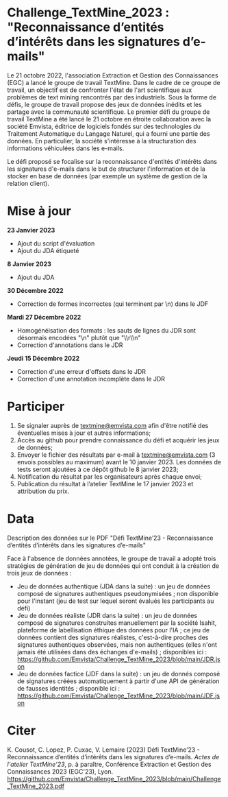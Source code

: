 # Challenge_TextMine_2023 :  "Reconnaissance d’entités d’intérêts dans les signatures d’e-mails"

Le 21 octobre 2022, l'association Extraction et Gestion des Connaissances (EGC) a lancé le groupe de travail TextMine. Dans le cadre de ce groupe de travail, un objectif est de confronter l'état de l'art scientifique aux problèmes de text mining rencontrés par des industriels. Sous la forme de défis, le groupe de travail propose des jeux de données inédits et les partage avec la communauté scientifique. 
Le premier défi du groupe de travail TextMine a été lancé le 21 octobre en étroite collaboration avec la société Emvista, éditrice de logiciels fondés sur des technologies du Traitement Automatique du Langage Naturel, qui a fourni une partie des données. En particulier, la société s'intéresse à la structuration des informations véhiculées dans les e-mails.

Le défi proposé se focalise sur la reconnaissance d'entités d'intérêts dans les signatures d'e-mails dans le but de structurer l'information et de la stocker en base de données (par exemple un système de gestion de la relation client).

# Mise à jour

**23 Janvier 2023**

* Ajout du script d'évaluation
* Ajout du JDA étiqueté

**8 Janvier 2023**

* Ajout du JDA

**30 Décembre 2022**

* Correction de formes incorrectes (qui terminent par \n) dans le JDF

**Mardi 27 Décembre 2022**

* Homogénéisation des formats : les sauts de lignes du JDR sont désormais encodées "\n" plutôt que "\\\r\\\n"
* Correction d'annotations dans le JDR

**Jeudi 15 Décembre 2022**

* Correction d'une erreur d'offsets dans le JDR
* Correction d'une annotation incomplète dans le JDR

# Participer
1. Se signaler auprès de textmine@emvista.com afin d'être notifié des éventuelles mises à jour et autres informations;  
2. Accès au github pour prendre connaissance du défi et acquérir les jeux de données;
3. Envoyer le fichier des résultats par e-mail à textmine@emvista.com (3 envois possibles au maximum) avant le 10 janvier 2023. Les données de tests seront ajoutées à ce dépôt github le 8 janvier 2023;
4. Notification du résultat par les organisateurs après chaque envoi;
5. Publication du résultat à l’atelier TextMine le 17 janvier 2023 et attribution du prix.

# Data

Description des données sur le PDF "Défi TextMine’23 - Reconnaissance d’entités d’intérêts dans les signatures d’e-mails"

Face à l'absence de données annotées, le groupe de travail a adopté trois stratégies de génération de jeu de données qui ont conduit à la création de trois jeux de données :
- Jeu de données authentique (JDA dans la suite) : un jeu de données composé de signatures authentiques pseudonymisées ; non disponible pour l'instant (jeu de test sur lequel seront évalués les participants au défi)
- Jeu de données réaliste (JDR dans la suite) : un jeu de données composé de signatures construites manuellement par la société Isahit, plateforme de labellisation éthique des données pour l'IA ; ce jeu de données contient des signatures réalistes, c'est-à-dire proches des signatures authentiques observées, mais non authentiques (elles n'ont jamais été utilisées dans des échanges d'e-mails) ; disponibles ici : https://github.com/Emvista/Challenge_TextMine_2023/blob/main/JDR.json
- Jeu de données factice (JDF dans la suite) : un jeu de donnés composé de signatures créées automatiquement à partir d'une API de génération de fausses identités ; disponible ici : https://github.com/Emvista/Challenge_TextMine_2023/blob/main/JDF.json

# Citer

K. Cousot, C. Lopez, P. Cuxac, V. Lemaire (2023) Défi TextMine’23 - Reconnaissance d’entités d’intérêts dans les signatures d’e-mails. _Actes de l'atelier TextMine'23_, p. à paraître, Conférence Extraction et Gestion des Connaissances 2023 (EGC'23), Lyon. https://github.com/Emvista/Challenge_TextMine_2023/blob/main/Challenge_TextMine_2023.pdf
